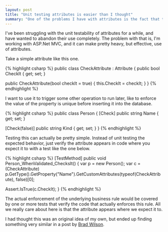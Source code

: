 ```yaml
---
layout: post
title: "Unit testing attributes is easier than I thought"
summary: "One of the problems I have with attributes is the fact that they aren't easily unit testable. That is what I thought anyway, until now. It turns out this is very far from the truth."
---
```


I've been struggling with the unit testability of attributes for a while, and have wanted to abandon their use completely. The problem with that is, I'm working with ASP.Net MVC, and it can make pretty heavy, but effective, use of attributes. 

Take a simple attribute like this one.

{% highlight csharp %}
public class CheckAttribute : Attribute
{
  public bool CheckIt { get; set; }

  public CheckAttribute(bool checkIt = true)
  {
    this.CheckIt = checkIt;
  }
}
{% endhighlight %}

I want to use it to trigger some other operation to run later, like to enforce the value of the property is unique before inserting it into the database.

{% highlight csharp %}
public class Person
{
  [Check]
  public string Name { get; set; }

  [Check(false)]
  public string Kind { get; set; }
}
{% endhighlight %}

Testing this can actually be pretty simple. Instead of unit testing the expected behavior, just verify the attribute appears in code where you expect it to with a test like the one below.

{% highlight csharp %}
[TestMethod]
public void Person_WhenValidated_ChecksIt()
{
  var p = new Person();
  var c = (CheckAttribute) p.GetType().GetProperty("Name").GetCustomAttributes(typeof(CheckAttribute), false)[0];

  Assert.IsTrue(c.CheckIt);
}
{% endhighlight %}

The actual enforcement of the underlying business rule would be covered by one or more tests that verify the code that actually enforces this rule. All we really care about here is that the attribute appears where we expect it to.

I had thought this was an original idea of my own, but ended up finding something very similar in a post by [Brad Wilson](http://bradwilson.typepad.com/blog/2009/04/dataannotations-and-aspnet-mvc.html). 